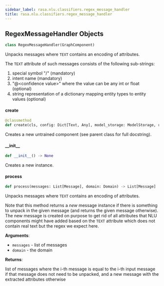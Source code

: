 ```yaml
---
sidebar_label: rasa.nlu.classifiers.regex_message_handler
title: rasa.nlu.classifiers.regex_message_handler
---
```

## RegexMessageHandler Objects

```python
class RegexMessageHandler(GraphComponent)
```

Unpacks messages where `TEXT` contains an encoding of attributes.

The `TEXT` attribute of such messages consists of the following sub-strings:
1. special symbol &quot;/&quot; (mandatory)
2. intent name (mandatory)
3. &quot;@&lt;confidence value&gt;&quot; where the value can be any int or float (optional)
4. string representation of a dictionary mapping entity types to entity
   values (optional)

#### create

```python
@classmethod
def create(cls, config: Dict[Text, Any], model_storage: ModelStorage, resource: Resource, execution_context: ExecutionContext) -> RegexMessageHandler
```

Creates a new untrained component (see parent class for full docstring).

#### \_\_init\_\_

```python
def __init__() -> None
```

Creates a new instance.

#### process

```python
def process(messages: List[Message], domain: Domain) -> List[Message]
```

Unpacks messages where `TEXT` contains an encoding of attributes.

Note that this method returns a *new* message instance if there is
something to unpack in the given message (and returns the given message
otherwise). The new message is created on purpose to get rid of all attributes
that NLU components might have added based on the `TEXT` attribute which
does not contain real text but the regex we expect here.

**Arguments**:

- `messages` - list of messages
- `domain` - the domain

**Returns**:

  list of messages where the i-th message is equal to the i-th input message
  if that message does not need to be unpacked, and a new message with the
  extracted attributes otherwise

